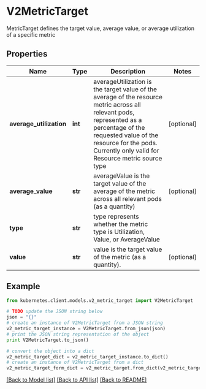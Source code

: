 # V2MetricTarget

MetricTarget defines the target value, average value, or average utilization of a specific metric

## Properties
Name | Type | Description | Notes
------------ | ------------- | ------------- | -------------
**average_utilization** | **int** | averageUtilization is the target value of the average of the resource metric across all relevant pods, represented as a percentage of the requested value of the resource for the pods. Currently only valid for Resource metric source type | [optional] 
**average_value** | **str** | averageValue is the target value of the average of the metric across all relevant pods (as a quantity) | [optional] 
**type** | **str** | type represents whether the metric type is Utilization, Value, or AverageValue | 
**value** | **str** | value is the target value of the metric (as a quantity). | [optional] 

## Example

```python
from kubernetes.client.models.v2_metric_target import V2MetricTarget

# TODO update the JSON string below
json = "{}"
# create an instance of V2MetricTarget from a JSON string
v2_metric_target_instance = V2MetricTarget.from_json(json)
# print the JSON string representation of the object
print V2MetricTarget.to_json()

# convert the object into a dict
v2_metric_target_dict = v2_metric_target_instance.to_dict()
# create an instance of V2MetricTarget from a dict
v2_metric_target_form_dict = v2_metric_target.from_dict(v2_metric_target_dict)
```
[[Back to Model list]](../README.md#documentation-for-models) [[Back to API list]](../README.md#documentation-for-api-endpoints) [[Back to README]](../README.md)


